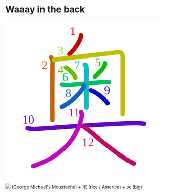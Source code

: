 # Waaay in the back
![奥](../kanji-colorize/5965.svg)
![](http://www.kanjidamage.com/assets/radsmall/inside-86a78005a049516ecf65f1a34945a72ee273e39231aeb33f43c7b1ad531c9006.jpg) (George Michael's Moustache) + [米](../kanji-dict/米.md) (rice / America) + [大](../kanji-dict/大.md) (big) 